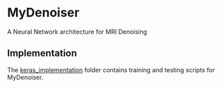 # MyDenoiser
A Neural Network architecture for MRI Denoising

## Implementation
The [keras_implementation](./keras_implementation) folder contains training and testing scripts for MyDenoiser.
